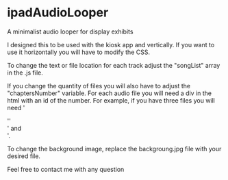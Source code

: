 # ipadAudioLooper
A minimalist audio looper for display exhibits

I designed this to be used with the kiosk app and vertically. If you want to use it horizontally you will have to modify the CSS. 

To change the text or file location for each track adjust the "songList" array in the .js file. 

If you change the quantity of files you will also have to adjust the "chaptersNumber" variable. For each audio file you will need a div in the html with an id of the number. For example, if you have three files you will need '<div id ="1">''<div id ="2">' and <div id ="3">'.
  
To change the background image, replace the backgroung.jpg file with your desired file. 

Feel free to contact me with any question
